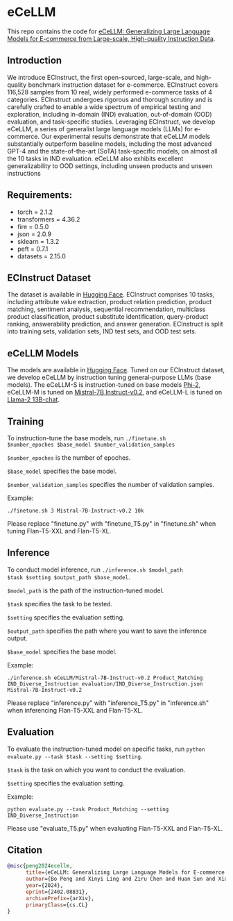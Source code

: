 # eCeLLM

This repo contains the code for [eCeLLM: Generalizing Large Language Models for E-commerce from Large-scale, High-quality Instruction Data](https://arxiv.org/abs/2402.08831).

## Introduction
We introduce ECInstruct, 
the first open-sourced, large-scale, and high-quality benchmark instruction dataset for e-commerce.
ECInstruct covers 116,528 samples from 10 real, widely performed e-commerce tasks of 4 categories.
ECInstruct undergoes rigorous and thorough scrutiny and is carefully crafted to enable a wide spectrum of empirical testing and exploration, 
including in-domain (IND) evaluation, out-of-domain (OOD) evaluation, and task-specific studies.
Leveraging ECInstruct, we develop eCeLLM, a series of generalist large language models (LLMs) for e-commerce.
Our experimental results demonstrate that eCeLLM models substantially outperform baseline models, 
including the most advanced GPT-4 and
the state-of-the-art (SoTA) task-specific models, on almost
all the 10 tasks in IND evaluation.
eCeLLM also exhibits excellent generalizability to
OOD settings, including unseen products and unseen instructions

## Requirements:

* torch = 2.1.2
* transformers = 4.36.2
* fire = 0.5.0
* json = 2.0.9
* sklearn = 1.3.2
* peft = 0.7.1
* datasets = 2.15.0

## ECInstruct Dataset
The dataset is available in [Hugging Face](https://huggingface.co/datasets/NingLab/ECInstruct).
ECInstruct comprises 10 tasks, including attribute value extraction, product relation prediction,
product matching, sentiment analysis, sequential recommendation, multiclass product classification, product
substitute identification, query-product ranking, answerability prediction, and answer generation. 
ECInstruct is split into training sets, validation sets, IND
test sets, and OOD test sets.

## eCeLLM Models
The models are available in [Hugging Face](https://huggingface.co/NingLab).
Tuned on our ECInstruct dataset, we develop eCeLLM by instruction tuning general-purpose LLMs (base models).
The eCeLLM-S is instruction-tuned on base models [Phi-2](https://www.microsoft.com/en-us/research/blog/phi-2-the-surprising-power-of-small-language-models/), eCeLLM-M is tuned on [Mistral-7B Instruct-v0.2](https://arxiv.org/abs/2310.06825), and eCeLLM-L is tuned on [Llama-2 13B-chat](https://arxiv.org/abs/2307.09288).

## Training
To instruction-tune the base models, run <code>./finetune.sh $number_epoches $base_model $number_validation_samples</code>

<code>$number_epoches</code> is the number of epoches.

<code>$base_model</code> specifies the base model.

<code>$number_validation_samples</code> specifies the number of validation samples.

Example:
```
./finetune.sh 3 Mistral-7B-Instruct-v0.2 10k
```

Please replace "finetune.py" with "finetune_T5.py" in "finetune.sh" when tuning Flan-T5-XXL and Flan-T5-XL.

## Inference
To conduct model inference, run <code>./inference.sh $model_path $task $setting $output_path $base_model</code>.

<code>$model_path</code> is the path of the instruction-tuned model.

<code>$task</code> specifies the task to be tested.

<code>$setting</code> specifies the evaluation setting.

<code>$output_path</code> specifies the path where you want to save the inference output.

<code>$base_model</code> specifies the base model.

Example:
```
./inference.sh eCeLLM/Mistral-7B-Instruct-v0.2 Product_Matching IND_Diverse_Instruction evaluation/IND_Diverse_Instruction.json Mistral-7B-Instruct-v0.2
```

Please replace "inference.py" with "inference_T5.py" in "inference.sh" when inferencing Flan-T5-XXL and Flan-T5-XL.

## Evaluation
To evaluate the instruction-tuned model on specific tasks, run <code>python evaluate.py --task $task --setting $setting</code>.

<code>$task</code> is the task on which you want to conduct the evaluation.

<code>$setting</code> specifies the evaluation setting.

Example:
```
python evaluate.py --task Product_Matching --setting IND_Diverse_Instruction
```

Please use "evaluate_T5.py" when evaluating Flan-T5-XXL and Flan-T5-XL.

## Citation
```bibtex
@misc{peng2024ecellm,
      title={eCeLLM: Generalizing Large Language Models for E-commerce from Large-scale, High-quality Instruction Data}, 
      author={Bo Peng and Xinyi Ling and Ziru Chen and Huan Sun and Xia Ning},
      year={2024},
      eprint={2402.08831},
      archivePrefix={arXiv},
      primaryClass={cs.CL}
}
```
